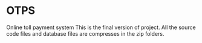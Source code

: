 # OTPS
Online toll payment system
This is the final version of project. All the source code files and database files are compresses in the zip folders.
